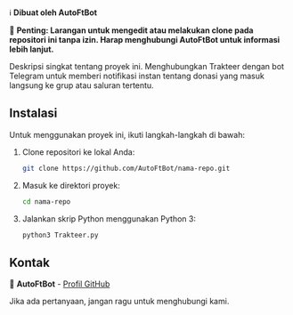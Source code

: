 ℹ️ **Dibuat oleh AutoFtBot**

🚫 **Penting: Larangan untuk mengedit atau melakukan clone pada repositori ini tanpa izin. Harap menghubungi AutoFtBot untuk informasi lebih lanjut.**

Deskripsi singkat tentang proyek ini.
   Menghubungkan Trakteer dengan bot Telegram untuk memberi notifikasi instan tentang donasi yang masuk langsung ke grup atau saluran tertentu.
   

## Instalasi

Untuk menggunakan proyek ini, ikuti langkah-langkah di bawah:

1. Clone repositori ke lokal Anda:
    ```bash
    git clone https://github.com/AutoFtBot/nama-repo.git
    ```

2. Masuk ke direktori proyek:
    ```bash
    cd nama-repo
    ```

3. Jalankan skrip Python menggunakan Python 3:
    ```bash
    python3 Trakteer.py
    ```

## Kontak

👤 **AutoFtBot** - [Profil GitHub](https://github.com/AutoFtBot)

Jika ada pertanyaan, jangan ragu untuk menghubungi kami.

